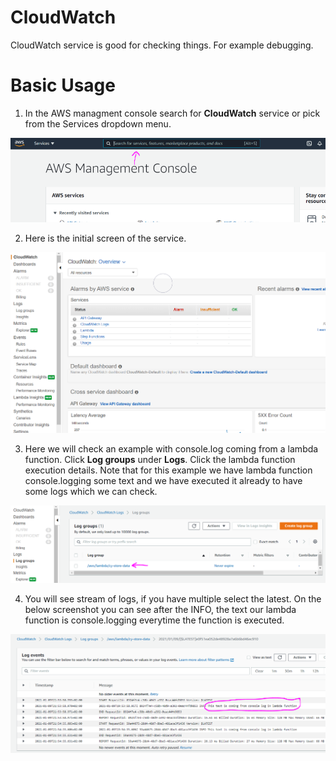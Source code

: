 # CloudWatch

CloudWatch service is good for checking things. For example debugging.

# Basic Usage

1. In the AWS managment console search for **CloudWatch** service or pick from the Services dropdown menu.

<img src="./pics/aws-console.png" alt="drawing" width="700"/>

2. Here is the initial screen of the service.

<p><img src="./pics/cloudwatch/cloudwatch.PNG" alt="drawing" width="700"/></p>

3. Here we will check an example with console.log coming from a lambda function. Click **Log groups** under **Logs**. Click the lambda function execution details. Note that for this example we have lambda function console.logging some text and we have executed it already to have some logs which we can check.

<p><img src="./pics/cloudwatch/logs.PNG" alt="drawing" width="700"/></p>

4. You will see stream of logs, if you have multiple select the latest. On the below screenshot you can see after the INFO, the text our lambda function is console.logging everytime the function is executed.

<p><img src="./pics/cloudwatch/debug-option.PNG" alt="drawing" width="700"/></p>
